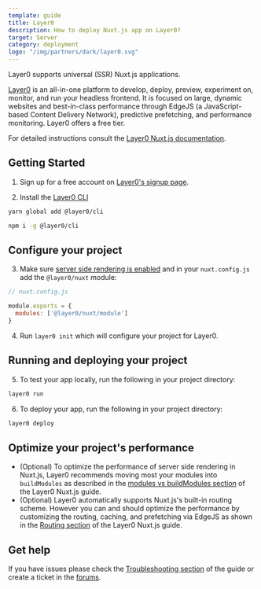 ```yaml
---
template: guide
title: Layer0
description: How to deploy Nuxt.js app on Layer0?
target: Server
category: deployment
logo: "/img/partners/dark/layer0.svg"
---
```


Layer0 supports universal (SSR) Nuxt.js applications.

[Layer0](https://www.layer0.co) is an all-in-one platform to develop, deploy, preview, experiment on, monitor, and run your headless frontend. It is focused on large, dynamic websites and best-in-class performance through EdgeJS (a JavaScript-based Content Delivery Network), predictive prefetching, and performance monitoring. Layer0 offers a free tier.

For detailed instructions consult the [Layer0 Nuxt.js documentation](https://docs.layer0.co/guides/nuxt).

## Getting Started

1. Sign up for a free account on [Layer0's signup page](https://app.layer0.co/signup).

2. Install the [Layer0 CLI](https://docs.layer0.co/guides/cli)

<code-group>
  <code-block label="Yarn" active>

```bash
yarn global add @layer0/cli
```

  </code-block>
  <code-block label="npm">

```bash
npm i -g @layer0/cli
```

  </code-block>

</code-group>

## Configure your project

3. Make sure [server side rendering is enabled](/docs/configuration-glossary/configuration-ssr) and in your `nuxt.config.js` add the `@layer0/nuxt` module:

```js
// nuxt.config.js

module.exports = {
  modules: ['@layer0/nuxt/module']
}
```

4. Run `layer0 init` which will configure your project for Layer0.

## Running and deploying your project

5. To test your app locally, run the following in your project directory:

```js
layer0 run
```

6. To deploy your app, run the following in your project directory:

```js
layer0 deploy
```

## Optimize your project's performance

- (Optional) To optimize the performance of server side rendering in Nuxt.js, Layer0 recommends moving most your modules into `buildModules` as described in the [modules vs buildModules section](https://docs.layer0.co/guides/nuxt#section_modules_vs_buildmodules) of the Layer0 Nuxt.js guide.
- (Optional) Layer0 automatically supports Nuxt.js's built-in routing scheme. However you can and should optimize the performance by customizing the routing, caching, and prefetching via EdgeJS as shown in the [Routing section](https://docs.layer0.co/guides/nuxt#section_routing) of the Layer0 Nuxt.js guide.

## Get help

If you have issues please check the [Troubleshooting section](https://docs.layer0.co/guides/nuxt#section_troubleshooting) of the guide or create a ticket in the [forums](https://forum.layer0.co).

